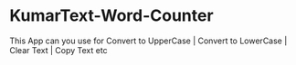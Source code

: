 # KumarText-Word-Counter
This App can you use for Convert to UpperCase | Convert to LowerCase | Clear Text | Copy Text etc
